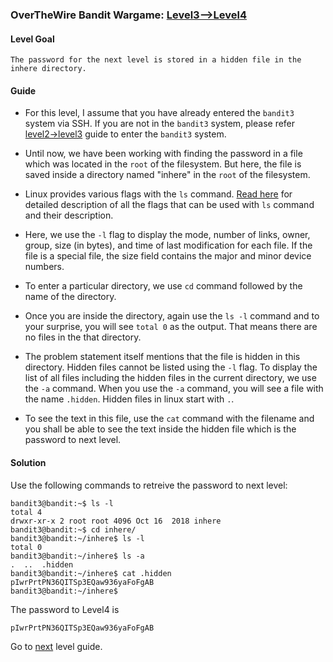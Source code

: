 ### OverTheWire Bandit Wargame: [Level3-->Level4](https://overthewire.org/wargames/bandit/bandit4.html)

#### Level Goal

`The password for the next level is stored in a hidden file in the inhere directory.`

#### Guide

* For this level, I assume that you have already entered the `bandit3` system via SSH. If you are not in the `bandit3` system, please refer [level2->level3](https://github.com/jugnumisal/Overthewire-Bandit-Wargame-Solution/blob/master/Level2-%3ELevel3.md) guide to enter the `bandit3` system.

* Until now, we have been working with finding the password in a file which was located in the `root` of the filesystem. But here, the file is saved inside a directory named "inhere" in the `root` of the filesystem.

* Linux provides various flags with the `ls` command. [Read here](http://nersp.nerdc.ufl.edu/~dicke3/nerspcs/ls.html) for detailed description of all the flags that can be used with `ls` command and their description.

* Here, we use the `-l` flag to display the mode, number of links, owner, group, size (in bytes), and time of last modification for each file. If the file is a special file, the size field contains the major and minor device numbers.

* To enter a particular directory, we use `cd` command followed by the name of the directory.

* Once you are inside the directory, again use the `ls -l` command and to your surprise, you will see `total 0` as the output. That means there are no files in the that directory.

* The problem statement itself mentions that the file is hidden in this directory. Hidden files cannot be listed using the `-l` flag. To display the list of all files including the hidden files in the current directory, we use the `-a` command. When you use the `-a` command, you will see a file with the name `.hidden`. Hidden files in linux start with `.`.

* To see the text in this file, use the `cat` command with the filename and you shall be able to see the text inside the hidden file which is the password to next level.

#### Solution

Use the following commands to retreive the password to next level:

```shell
bandit3@bandit:~$ ls -l
total 4
drwxr-xr-x 2 root root 4096 Oct 16  2018 inhere
bandit3@bandit:~$ cd inhere/
bandit3@bandit:~/inhere$ ls -l
total 0
bandit3@bandit:~/inhere$ ls -a
.  ..  .hidden
bandit3@bandit:~/inhere$ cat .hidden 
pIwrPrtPN36QITSp3EQaw936yaFoFgAB
bandit3@bandit:~/inhere$ 
```

The password to Level4 is
```shell
pIwrPrtPN36QITSp3EQaw936yaFoFgAB
```

Go to [next](https://github.com/jugnumisal/Overthewire-Bandit-Wargame-Solution/blob/master/Level4-%3ELevel5.md) level guide.